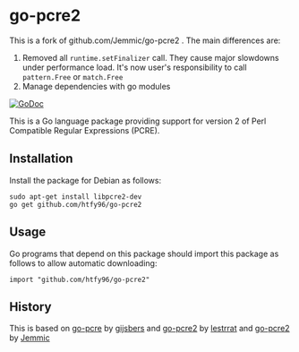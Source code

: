# go-pcre2

This is a fork of github.com/Jemmic/go-pcre2 . The main differences are:

1. Removed all `runtime.setFinalizer` call. They cause major slowdowns under performance load. It's now user's responsibility to call `pattern.Free` or `match.Free`
2. Manage dependencies with go modules

[![GoDoc](https://godoc.org/github.com/htfy96/go-pcre2?status.svg)](https://godoc.org/github.com/htfy96/go-pcre2)

This is a Go language package providing support for version 2 of
Perl Compatible Regular Expressions (PCRE).

## Installation

Install the package for Debian as follows:

    sudo apt-get install libpcre2-dev
    go get github.com/htfy96/go-pcre2

## Usage

Go programs that depend on this package should import
this package as follows to allow automatic downloading:

    import "github.com/htfy96/go-pcre2"

## History

This is based on
[go-pcre](https://github.com/gijsbers/go-pcre) by [gijsbers](https://github.com/gijsbers)
and [go-pcre2](https://github.com/lestrrat/go-pcre2) by [lestrrat](https://github.com/lestrrat)
and [go-pcre2](github.com/Jemmic/go-pcre2) by [Jemmic](github.com/Jemmic)
